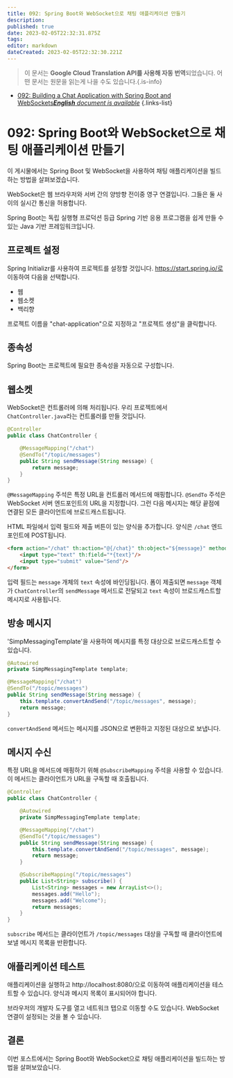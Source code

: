 ```yaml
---
title: 092: Spring Boot와 WebSocket으로 채팅 애플리케이션 만들기
description: 
published: true
date: 2023-02-05T22:32:31.875Z
tags: 
editor: markdown
dateCreated: 2023-02-05T22:32:30.221Z
---
```


> 이 문서는 **Google Cloud Translation API를 사용해 자동 번역**되었습니다.
어떤 문서는 원문을 읽는게 나을 수도 있습니다.{.is-info}



- [092: Building a Chat Application with Spring Boot and WebSockets***English** document is available*](/en/Knowledge-base/Spring-Boot/Learning/092-building-a-chat-application-with-spring-boot-and-websockets)
{.links-list}


# 092: Spring Boot와 WebSocket으로 채팅 애플리케이션 만들기

이 게시물에서는 Spring Boot 및 WebSocket을 사용하여 채팅 애플리케이션을 빌드하는 방법을 살펴보겠습니다.

WebSocket은 웹 브라우저와 서버 간의 양방향 전이중 영구 연결입니다. 그들은 둘 사이의 실시간 통신을 허용합니다.

Spring Boot는 독립 실행형 프로덕션 등급 Spring 기반 응용 프로그램을 쉽게 만들 수 있는 Java 기반 프레임워크입니다.

## 프로젝트 설정

Spring Initializr를 사용하여 프로젝트를 설정할 것입니다. https://start.spring.io/로 이동하여 다음을 선택합니다.

* 웹
* 웹소켓
* 백리향

프로젝트 이름을 "chat-application"으로 지정하고 "프로젝트 생성"을 클릭합니다.

## 종속성

Spring Boot는 프로젝트에 필요한 종속성을 자동으로 구성합니다.

## 웹소켓

WebSocket은 컨트롤러에 의해 처리됩니다. 우리 프로젝트에서 `ChatController.java`라는 컨트롤러를 만들 것입니다.

```java
@Controller
public class ChatController {

    @MessageMapping("/chat")
    @SendTo("/topic/messages")
    public String sendMessage(String message) {
        return message;
    }
}
```

`@MessageMapping` 주석은 특정 URL을 컨트롤러 메서드에 매핑합니다. `@SendTo` 주석은 WebSocket 서버 엔드포인트의 URL을 지정합니다. 그런 다음 메시지는 해당 끝점에 연결된 모든 클라이언트에 브로드캐스트됩니다.

HTML 파일에서 입력 필드와 제출 버튼이 있는 양식을 추가합니다. 양식은 `/chat` 엔드포인트에 POST됩니다.

```html
<form action="/chat" th:action="@{/chat}" th:object="${message}" method="post">
    <input type="text" th:field="*{text}"/>
    <input type="submit" value="Send"/>
</form>
```

입력 필드는 `message` 개체의 `text` 속성에 바인딩됩니다. 폼이 제출되면 `message` 객체가 `ChatController`의 `sendMessage` 메서드로 전달되고 `text` 속성이 브로드캐스트할 메시지로 사용됩니다.

## 방송 메시지

'SimpMessagingTemplate'을 사용하여 메시지를 특정 대상으로 브로드캐스트할 수 있습니다.

```java
@Autowired
private SimpMessagingTemplate template;

@MessageMapping("/chat")
@SendTo("/topic/messages")
public String sendMessage(String message) {
    this.template.convertAndSend("/topic/messages", message);
    return message;
}
```

`convertAndSend` 메서드는 메시지를 JSON으로 변환하고 지정된 대상으로 보냅니다.

## 메시지 수신

특정 URL을 메서드에 매핑하기 위해 `@SubscribeMapping` 주석을 사용할 수 있습니다. 이 메서드는 클라이언트가 URL을 구독할 때 호출됩니다.

```java
@Controller
public class ChatController {

    @Autowired
    private SimpMessagingTemplate template;

    @MessageMapping("/chat")
    @SendTo("/topic/messages")
    public String sendMessage(String message) {
        this.template.convertAndSend("/topic/messages", message);
        return message;
    }

    @SubscribeMapping("/topic/messages")
    public List<String> subscribe() {
        List<String> messages = new ArrayList<>();
        messages.add("Hello");
        messages.add("Welcome");
        return messages;
    }
}
```

`subscribe` 메서드는 클라이언트가 `/topic/messages` 대상을 구독할 때 클라이언트에 보낼 메시지 목록을 반환합니다.

## 애플리케이션 테스트

애플리케이션을 실행하고 http://localhost:8080/으로 이동하여 애플리케이션을 테스트할 수 있습니다. 양식과 메시지 목록이 표시되어야 합니다.

브라우저의 개발자 도구를 열고 네트워크 탭으로 이동할 수도 있습니다. WebSocket 연결이 설정되는 것을 볼 수 있습니다.

## 결론

이번 포스트에서는 Spring Boot와 WebSocket으로 채팅 애플리케이션을 빌드하는 방법을 살펴보았습니다.